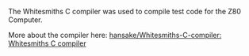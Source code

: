 The Whitesmiths C compiler was used to compile test code for the Z80 Computer.

More about the compiler here: [hansake/Whitesmiths-C-compiler: Whitesmiths C compiler](https://github.com/hansake/Whitesmiths-C-compiler)
